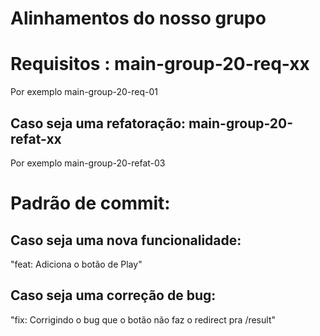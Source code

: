 # Alinhamentos do nosso grupo

# Requisitos : main-group-20-req-xx

Por exemplo main-group-20-req-01

## Caso seja uma refatoração: main-group-20-refat-xx

Por exemplo main-group-20-refat-03

# Padrão de commit:

## Caso seja uma nova funcionalidade: 

"feat: Adiciona o botão de Play"

## Caso seja uma correção de bug:

"fix: Corrigindo o bug que o botão não faz o redirect pra /result"


